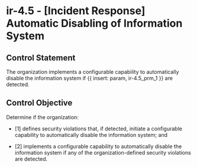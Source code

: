 # ir-4.5 - \[Incident Response\] Automatic Disabling of Information System

## Control Statement

The organization implements a configurable capability to automatically disable the information system if {{ insert: param, ir-4.5_prm_1 }} are detected.

## Control Objective

Determine if the organization:

- \[1\] defines security violations that, if detected, initiate a configurable capability to automatically disable the information system; and

- \[2\] implements a configurable capability to automatically disable the information system if any of the organization-defined security violations are detected.
